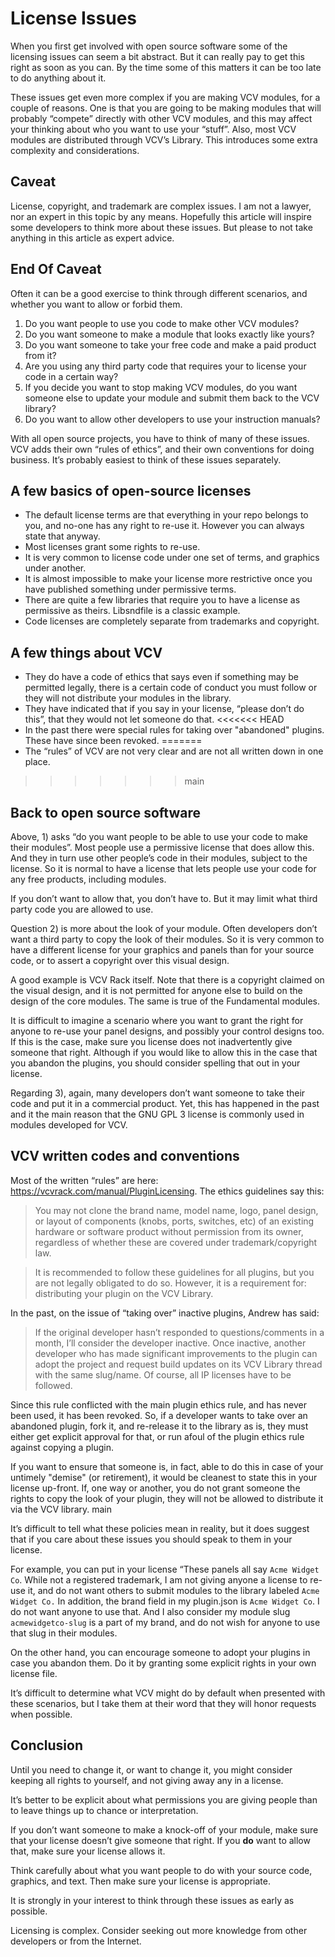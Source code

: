 # License Issues

When you first get involved with open source software some of the licensing issues can seem a bit abstract. But it can really pay to get this right as soon as you can. By the time some of this matters it can be too late to do anything about it.

These issues get even more complex if you are making VCV modules, for a couple of reasons. One is that you are going to be making modules that will probably “compete” directly with other VCV modules, and this may affect your thinking about who you want to use your “stuff”. Also, most VCV modules are distributed through VCV’s Library. This introduces some extra complexity and considerations.

## Caveat

License, copyright, and trademark are complex issues. I am not a lawyer, nor an expert in this topic by any means. Hopefully this article will inspire some developers to think more about these issues. But please to not take anything in this article as expert advice.

## End Of Caveat

Often it can be a good exercise to think through different scenarios, and whether you want to allow or forbid them.

1. Do you want people to use you code to make other VCV modules?
2. Do you want someone to make a module that looks exactly like yours?
3. Do you want someone to take your free code and make a paid product from it?
4. Are you using any third party code that requires your to license your code in a certain way?
5. If you decide you want to stop making VCV modules, do you want someone else to update your module and submit them back to the VCV library?
6. Do you want to allow other developers to use your instruction manuals?

With all open source projects, you have to think of many of these issues. VCV adds their own “rules of ethics”, and their own conventions for doing business. It’s probably easiest to think of these issues separately.

## A few basics of open-source licenses

* The default license terms are that everything in your repo belongs to you, and no-one has any right to re-use it. However you can always state that anyway.
* Most licenses grant some rights to re-use.
* It is very common to license code under one set of terms, and graphics under another.
* It is almost impossible to make your license more restrictive once you have published something under permissive terms.
* There are quite a few libraries that require you to have a license as permissive as theirs. Libsndfile is a classic example.
* Code licenses are completely separate from trademarks and copyright.

## A few things about VCV

* They do have a code of ethics that says even if something may be permitted legally, there is a certain code of conduct you must follow or they will not distribute your modules in the library.
* They have indicated that if you say in your license, “please don’t do this”, that they would not let someone do that.
<<<<<<< HEAD
* In the past there were special rules for taking over "abandoned" plugins. These have since been revoked.
=======
* The “rules” of VCV are not very clear and are not all written down in one place.
>>>>>>> main

## Back to open source software

Above, 1) asks “do you want people to be able to use your code to make their modules”. Most people use a permissive license that does allow this. And they in turn use other people’s code in their modules, subject to the license. So it is normal to have a license that lets people use your code for any free products, including modules.

If you don’t want to allow that, you don’t have to. But it may limit what third party code you are allowed to use.

Question 2) is more about the look of your module. Often developers don’t want a third party to copy the look of their modules. So it is very common to have a different license for your graphics and panels than for your source code, or to assert a copyright over this visual design.

A good example is VCV Rack itself. Note that there is a copyright claimed on the visual design, and it is not permitted for anyone else to build on the design of the core modules. The same is true of the Fundamental modules.

It is difficult to imagine a scenario where you want to grant the right for anyone to re-use your panel designs, and possibly your control designs too. If this is the case, make sure you license does not inadvertently give someone that right. Although if you would like to allow this in the case that you abandon the plugins, you should consider spelling that out in your license.

Regarding 3), again, many developers don’t want someone to take their code and put it in a commercial product. Yet, this has happened in the past and it the main reason that the GNU GPL 3 license is commonly used in modules developed for VCV.

## VCV written codes and conventions

Most of the written “rules” are here: https://vcvrack.com/manual/PluginLicensing. The ethics guidelines say this:

>You may not clone the brand name, model name, logo, panel design, or layout of components (knobs, ports, switches, etc) of an existing hardware or software product without permission from its owner, regardless of whether these are covered under trademark/copyright law.

>It is recommended to follow these guidelines for all plugins, but you are not legally obligated to do so. However, it is a requirement for: distributing your plugin on the VCV Library.

In the past, on the issue of “taking over” inactive plugins, Andrew has said:

>If the original developer hasn’t responded to questions/comments in a month, I’ll consider the developer inactive. Once inactive, another developer who has made significant improvements to the plugin can adopt the project and request build updates on its VCV Library thread with the same slug/name. Of course, all IP licenses have to be followed.

Since this rule conflicted with the main plugin ethics rule, and has never been used, it has been revoked. So, if a developer wants to take over an abandoned plugin, fork it, and re-release it to the library as is, they must either get explicit approval for that, or run afoul of the plugin ethics rule against copying a plugin.

If you want to ensure that someone is, in fact, able to do this in case of your untimely "demise" (or retirement), it would be cleanest to state this in your license up-front. If, one way or another, you do not grant someone the rights to copy the look of your plugin, they will not be allowed to distribute it via the VCV library.
 main

It’s difficult to tell what these policies mean in reality, but it does suggest that if you care about these issues you should speak to them in your license.

For example, you can put in your license “These panels all say `Acme Widget Co`. While not a registered trademark, I am not giving anyone a license to re-use it, and do not want others to submit modules to the library labeled `Acme Widget Co.` In addition, the brand field in my plugin.json is `Acme Widget Co`. I do not want anyone to use that. And I also consider my module slug `acmewidgetco-slug` is a part of my brand, and do not wish for anyone to use that slug in their modules.

On the other hand, you can encourage someone to adopt your plugins in case you abandon them. Do it by granting some explicit rights in your own license file.

It’s difficult to determine what VCV might do by default when presented with these scenarios, but I take them at their word that they will honor requests when possible.

## Conclusion

Until you need to change it, or want to change it, you might consider keeping all rights to yourself, and not giving away any in a license.

It’s better to be explicit about what permissions you are giving people than to leave things up to chance or interpretation.

If you don’t want someone to make a knock-off of your module, make sure that your license doesn’t give someone that right. If you **do** want to allow that, make sure your license allows it.

Think carefully about what you want people to do with your source code, graphics, and text. Then make sure your license is appropriate.

It is strongly in your interest to think through these issues as early as possible.

Licensing is complex. Consider seeking out more knowledge from other developers or from the Internet.
